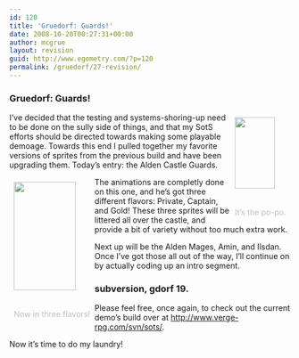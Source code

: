 ```yaml
---
id: 120
title: 'Gruedorf: Guards!'
date: 2008-10-20T00:27:31+00:00
author: mcgrue
layout: revision
guid: http://www.egometry.com/?p=120
permalink: /gruedorf/27-revision/
---
```

### Gruedorf: Guards!

<div style="float: right; padding: 4px; margin: 4px;">
  <img src=/files/gruedorf_challenge/019/guard.gif width=72 height=128><br /> <span style="color: silver; font-size: -1;"><br /> <br />It&#8217;s the po-po.</span>
</div>

I&#8217;ve decided that the testing and systems-shoring-up need to be done on the sully side of things, and that my SotS efforts should be directed towards making some playable demoage. Towards this end I pulled together my favorite versions of sprites from the previous build and have been upgrading them. Today&#8217;s entry: the Alden Castle Guards. 

<div style="float: left; padding: 4px; margin: 4px;">
  <img src=/files/gruedorf_challenge/019/guards!.png width=111 height=195><br /> <span style="color: silver; font-size: -1;"><br /> <br />Now in three flavors!</span>
</div>

The animations are completly done on this one, and he&#8217;s got three different flavors: Private, Captain, and Gold! These three sprites will be littered all over the castle, and provide a bit of variety without too much extra work.

Next up will be the Alden Mages, Amin, and Ilsdan. Once I&#8217;ve got those all out of the way, I&#8217;ll continue on by actually coding up an intro segment.

### subversion, gdorf 19.

Please feel free, once again, to check out the current demo&#8217;s build over at <a href=http://www.verge-rpg.com/svn/sots/>http://www.verge-rpg.com/svn/sots/</a>.

Now it&#8217;s time to do my laundry!